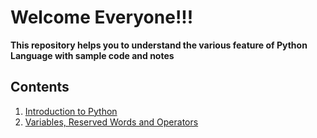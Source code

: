 # Welcome Everyone!!!


**This repository helps you to understand the various feature of Python Language with sample code and notes**

## Contents

1. [Introduction to Python](introduction.md)
1. [Variables, Reserved Words and Operators](../variables_cond_loop_example/variables_reservedwords_operators.md)